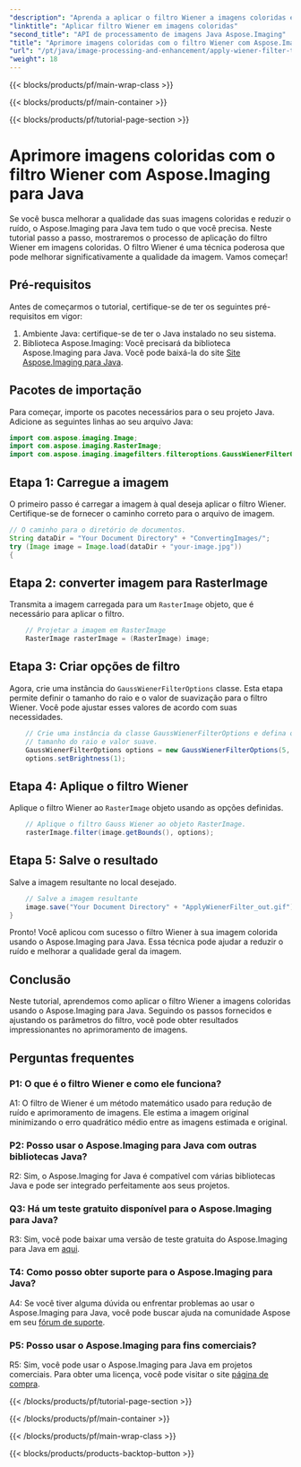 ```yaml
---
"description": "Aprenda a aplicar o filtro Wiener a imagens coloridas em Java usando o Aspose.Imaging para Java. Melhore a qualidade da imagem e reduza o ruído sem esforço."
"linktitle": "Aplicar filtro Wiener em imagens coloridas"
"second_title": "API de processamento de imagens Java Aspose.Imaging"
"title": "Aprimore imagens coloridas com o filtro Wiener com Aspose.Imaging para Java"
"url": "/pt/java/image-processing-and-enhancement/apply-wiener-filter-to-colored-images/"
"weight": 18
---
```


{{< blocks/products/pf/main-wrap-class >}}

{{< blocks/products/pf/main-container >}}

{{< blocks/products/pf/tutorial-page-section >}}

# Aprimore imagens coloridas com o filtro Wiener com Aspose.Imaging para Java

Se você busca melhorar a qualidade das suas imagens coloridas e reduzir o ruído, o Aspose.Imaging para Java tem tudo o que você precisa. Neste tutorial passo a passo, mostraremos o processo de aplicação do filtro Wiener em imagens coloridas. O filtro Wiener é uma técnica poderosa que pode melhorar significativamente a qualidade da imagem. Vamos começar!

## Pré-requisitos

Antes de começarmos o tutorial, certifique-se de ter os seguintes pré-requisitos em vigor:

1. Ambiente Java: certifique-se de ter o Java instalado no seu sistema.
2. Biblioteca Aspose.Imaging: Você precisará da biblioteca Aspose.Imaging para Java. Você pode baixá-la do site [Site Aspose.Imaging para Java](https://releases.aspose.com/imaging/java/).

## Pacotes de importação

Para começar, importe os pacotes necessários para o seu projeto Java. Adicione as seguintes linhas ao seu arquivo Java:

```java
import com.aspose.imaging.Image;
import com.aspose.imaging.RasterImage;
import com.aspose.imaging.imagefilters.filteroptions.GaussWienerFilterOptions;
```

## Etapa 1: Carregue a imagem

O primeiro passo é carregar a imagem à qual deseja aplicar o filtro Wiener. Certifique-se de fornecer o caminho correto para o arquivo de imagem.

```java
// O caminho para o diretório de documentos.
String dataDir = "Your Document Directory" + "ConvertingImages/";
try (Image image = Image.load(dataDir + "your-image.jpg"))
{
```

## Etapa 2: converter imagem para RasterImage

Transmita a imagem carregada para um `RasterImage` objeto, que é necessário para aplicar o filtro.

```java
    // Projetar a imagem em RasterImage
    RasterImage rasterImage = (RasterImage) image;
```

## Etapa 3: Criar opções de filtro

Agora, crie uma instância do `GaussWienerFilterOptions` classe. Esta etapa permite definir o tamanho do raio e o valor de suavização para o filtro Wiener. Você pode ajustar esses valores de acordo com suas necessidades.

```java
    // Crie uma instância da classe GaussWienerFilterOptions e defina o
    // tamanho do raio e valor suave.
    GaussWienerFilterOptions options = new GaussWienerFilterOptions(5, 1.5);
    options.setBrightness(1);
```

## Etapa 4: Aplique o filtro Wiener

Aplique o filtro Wiener ao `RasterImage` objeto usando as opções definidas.

```java
    // Aplique o filtro Gauss Wiener ao objeto RasterImage.
    rasterImage.filter(image.getBounds(), options);
```

## Etapa 5: Salve o resultado

Salve a imagem resultante no local desejado.

```java
    // Salve a imagem resultante
    image.save("Your Document Directory" + "ApplyWienerFilter_out.gif");
}
```

Pronto! Você aplicou com sucesso o filtro Wiener à sua imagem colorida usando o Aspose.Imaging para Java. Essa técnica pode ajudar a reduzir o ruído e melhorar a qualidade geral da imagem.

## Conclusão

Neste tutorial, aprendemos como aplicar o filtro Wiener a imagens coloridas usando o Aspose.Imaging para Java. Seguindo os passos fornecidos e ajustando os parâmetros do filtro, você pode obter resultados impressionantes no aprimoramento de imagens.

## Perguntas frequentes

### P1: O que é o filtro Wiener e como ele funciona?

A1: O filtro de Wiener é um método matemático usado para redução de ruído e aprimoramento de imagens. Ele estima a imagem original minimizando o erro quadrático médio entre as imagens estimada e original.

### P2: Posso usar o Aspose.Imaging para Java com outras bibliotecas Java?

R2: Sim, o Aspose.Imaging for Java é compatível com várias bibliotecas Java e pode ser integrado perfeitamente aos seus projetos.

### Q3: Há um teste gratuito disponível para o Aspose.Imaging para Java?

R3: Sim, você pode baixar uma versão de teste gratuita do Aspose.Imaging para Java em [aqui](https://releases.aspose.com/).

### T4: Como posso obter suporte para o Aspose.Imaging para Java?

A4: Se você tiver alguma dúvida ou enfrentar problemas ao usar o Aspose.Imaging para Java, você pode buscar ajuda na comunidade Aspose em seu [fórum de suporte](https://forum.aspose.com/).

### P5: Posso usar o Aspose.Imaging para fins comerciais?

R5: Sim, você pode usar o Aspose.Imaging para Java em projetos comerciais. Para obter uma licença, você pode visitar o site [página de compra](https://purchase.aspose.com/buy).

{{< /blocks/products/pf/tutorial-page-section >}}

{{< /blocks/products/pf/main-container >}}

{{< /blocks/products/pf/main-wrap-class >}}

{{< blocks/products/products-backtop-button >}}